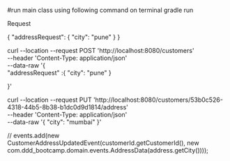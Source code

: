 #run main class using following command on terminal
gradle run

Request

{
"addressRequest": {
"city": "pune"
}
}

curl --location --request POST 'http://localhost:8080/customers' \
--header 'Content-Type: application/json' \
--data-raw '{   
"addressRequest" :{
"city": "pune"
}

}'


curl --location --request PUT 'http://localhost:8080/customers/53b0c526-4318-44b5-8b38-b1dc0d9d1814/address' \
--header 'Content-Type: application/json' \
--data-raw '{
"city": "mumbai"
}'


//        events.add(new CustomerAddressUpdatedEvent(customerId.getCustomerId(),
new com.ddd_bootcamp.domain.events.AddressData(address.getCity())));